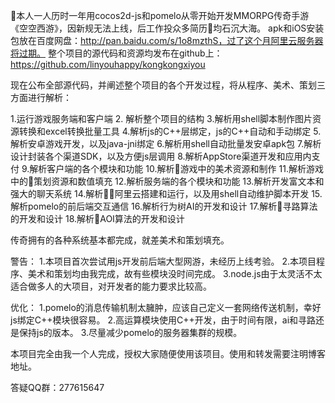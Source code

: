本人一人历时一年用cocos2d-js和pomelo从零开始开发MMORPG传奇手游《空空西游》，因新规无法上线，后工作投众多简历均石沉大海。 
apk和iOS安装包放在百度网盘：http://pan.baidu.com/s/1o8mzthS，过了这个月阿里云服务器将过期。 
整个项目的源代码和资源均发布在github上：https://github.com/linyouhappy/kongkongxiyou

现在公布全部源代码，并阐述整个项目的各个开发过程，将从程序、美术、策划三方面进行解析：

1.运行游戏服务端和客户端
2. 解析整个项目的结构
3.解析用shell脚本制作图片资源转换和excel转换批量工具
4.解析js的C++层绑定，js的C++自动和手动绑定
5.解析安卓游戏开发，以及java-jni绑定
6.解析用shell自动批量发安卓apk包
7.解析设计封装各个渠道SDK，以及方便js层调用
8.解析AppStore渠道开发和应用内支付
9.解析客户端的各个模块和功能
10.解析游戏中的美术资源和制作
11.解析游戏中的策划资源和数值填充
12.解析服务端的各个模块和功能
13.解析开发富文本和强大的聊天系统
14.解析阿里云搭建和运行，以及用shell自动维护脚本开发
15.解析pomelo的前后端交互通信
16.解析行为树AI的开发和设计
17.解析寻路算法的开发和设计
18.解析AOI算法的开发和设计



传奇拥有的各种系统基本都完成，就差美术和策划填充。

警告： 
1.本项目首次尝试用js开发前后端大型网游，未经历上线考验。 
2.本项目程序、美术和策划均由我完成，故有些模块没时间完成。 
3.node.js由于太灵活不太适合做多人的大项目，对开发者的能力要求比较高。

优化： 
1.pomelo的消息传输机制太臃肿，应该自己定义一套网络传送机制，幸好js绑定C++模块很容易。 
2.高运算模块使用C++开发，由于时间有限，ai和寻路还是保持js的版本。 
3.尽量减少pomelo的服务器集群的规模。

本项目完全由我一个人完成，授权大家随便使用该项目。使用和转发需要注明博客地址。

答疑QQ群：277615647